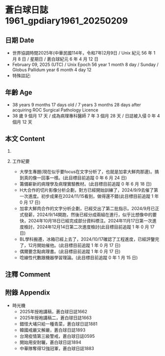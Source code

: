 [_metadata_:encoding]: - "utf-8"
[_metadata_:language]: - "zh-Hant-TW"
[_metadata_:fileformat]: - "markdown"
[_metadata_:MIME_type]: - "text/plain"
[_metadata_:markdown_version]: - "commonmark version 0.30"
[_metadata_:markdown_spec]: - "https://spec.commonmark.org/0.30/"

# 蒼白球日誌1961_gpdiary1961_20250209 #

## 日期 Date ##

* 世界協調時間2025年(中華民國114年，令和7年)2月9日 / Unix 紀元 56 年 1 月 8 日 / 星期日 / 蒼白球紀元 6 年 4 月 12 日
* February 09, 2025 (UTC) / Unix Epoch 56 year 1 month 8 day / Sunday / Globus Pallidum year 6 month 4 day 12
* 特殊註記:

## 年齡 Age ##

* 38 years 9 months 17 days old / 7 years 3 months 28 days after acquiring ROC Surgical Pathology Licence
* 38 歲 9 個月 17 天 / 成為病理專科醫師 7 年 3 個月 28 天 / 日誌被入侵 0 年 4 個月 12 天

## 本文 Content ##

1. 

2. 工作紀要

    - 大學生專題(現在似乎要focus在文字分析了，也就是加拿大鮮肉那邊)。搞到真的像一回事一樣。(此目標目前追蹤 0 年 6 月 24 日)
    - 籌備嶄新的病理學及病理實驗教材。(此目標目前追蹤 0 年 6 月 18 日)
    - H大合作的切片影像分析企劃，對方已經開始訓練了，2024/9/9去催了第一次進度。初步成果在2024/11/15看到，做得還不錯(此目標目前追蹤 1 年 0 月 17 日)
    - 加拿大鮮肉合作的文字分析企劃，已經交出了第二批指示。2024/9月已正式發薪，2024/9/14開跑，然後已經分成兩組在進行，似乎比想像中的要快，2024年10月18日已經完成部分資料標注。2024年11月17日第一次進度檢討，2024年12月14日第二次進度檢討(此目標目前追蹤 1 年 0 月 17 日)
    - BL學科搬遷，冰箱已經上去了，2024/10/17確認了工程進度，已經評鑒完了，12月開始催他。(此目標目前追蹤 1 年 0 月 17 日)
    - 偶爾要念點病理書。(此目標目前追蹤 1 年 0 月 17 日)
    - 唸線性代數跟機器學習理論。(此目標目前追蹤 0 年 1 月 15 日)

## 注釋 Comment ##


## 附錄 Appendix ##

* 時光機
    - 2025年授袍講稿，蒼白球日誌1662
    - 2025年授袍講稿二，蒼白球日誌1663
    - 錯怪大埔只給一種青菜，蒼白球日誌1881
    - 韓國戒嚴又解嚴，蒼白球日誌1893
    - 台灣疫情第三級警戒，蒼白球日誌0595
    - 開始用安耐曬，蒼白球日誌1894
    - 中華隊奪得12強冠軍，蒼白球日誌1883
